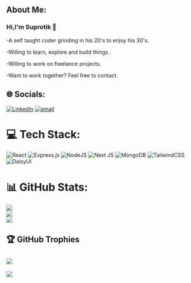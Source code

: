 ## About Me:
### Hi,I'm Suprotik 👋

-A self taught coder grinding in his 20's to enjoy his 30's.

-Willing to learn, explore and build things .

-Willing to work on freelance projects.

-Want to work together? Feel free to contact.


## 🌐 Socials:
[![LinkedIn](https://img.shields.io/badge/LinkedIn-%230077B5.svg?logo=linkedin&logoColor=white)](https://linkedin.com/in/suprotik-chowdhury-2984a2352 ) [![email](https://img.shields.io/badge/Email-D14836?logo=gmail&logoColor=white)](mailto:csuprotik@gmail.com) 

# 💻 Tech Stack:
![React](https://img.shields.io/badge/react-%2320232a.svg?style=for-the-badge&logo=react&logoColor=%2361DAFB) ![Express.js](https://img.shields.io/badge/express.js-%23404d59.svg?style=for-the-badge&logo=express&logoColor=%2361DAFB) ![NodeJS](https://img.shields.io/badge/node.js-6DA55F?style=for-the-badge&logo=node.js&logoColor=white) ![Next JS](https://img.shields.io/badge/Next-black?style=for-the-badge&logo=next.js&logoColor=white) ![MongoDB](https://img.shields.io/badge/MongoDB-%234ea94b.svg?style=for-the-badge&logo=mongodb&logoColor=white) ![TailwindCSS](https://img.shields.io/badge/tailwindcss-%2338B2AC.svg?style=for-the-badge&logo=tailwind-css&logoColor=white) ![DaisyUI](https://img.shields.io/badge/daisyui-5A0EF8?style=for-the-badge&logo=daisyui&logoColor=white)
# 📊 GitHub Stats:
![](https://github-readme-stats.vercel.app/api?username=Suprotik007&theme=highcontrast&hide_border=false&include_all_commits=true&count_private=true)<br/>
![](https://nirzak-streak-stats.vercel.app/?user=Suprotik007&theme=highcontrast&hide_border=false)<br/>
![](https://github-readme-stats.vercel.app/api/top-langs/?username=Suprotik007&theme=highcontrast&hide_border=false&include_all_commits=true&count_private=true&layout=compact)
## 🏆 GitHub Trophies
![](https://github-profile-trophy.vercel.app/?username=Suprotik007&theme=highcontrast&no-frame=false&no-bg=false&margin-w=4)
---
[![](https://visitcount.itsvg.in/api?id=Suprotik007&icon=4&color=6)](https://visitcount.itsvg.in)

<!-- Proudly created with GPRM ( https://gprm.itsvg.in ) -->

